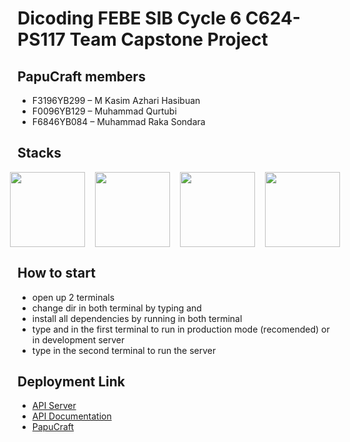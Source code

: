 # Dicoding FEBE SIB Cycle 6 C624-PS117 Team Capstone Project

## PapuCraft members

- F3196YB299 – M Kasim Azhari Hasibuan
- F0096YB129 – Muhammad Qurtubi
- F6846YB084 – Muhammad Raka Sondara

## Stacks

<div style="display: flex; gap: 1rem; justify-content: center; width: 100%;">
  <img src="https://upload.wikimedia.org/wikipedia/commons/thumb/c/cf/Firebase_icon.svg/140px-Firebase_icon.svg.png?20231023160108" width="120px"/>
  <img src="https://static-00.iconduck.com/assets.00/tailwind-css-icon-2048x1229-u8dzt4uh.png" width="120px"/>
  <img src="https://raw.githubusercontent.com/webpack/media/master/logo/logo-on-white-bg.png" width="120px"/>
  <img src="https://upload.wikimedia.org/wikipedia/commons/6/64/Expressjs.png" width="120px"/>
  
</div>

## How to start

- open up 2 terminals
- change dir in both terminal by typing <cd client> and <cd api>
- install all dependencies by running <npm install> in both terminal
- type <npm run build> and <npm run serve> in the first terminal to run in production mode (recomended) or <npm run dev> in development server
- type <npm run server> in the second terminal to run the server

## Deployment Link

- <a href="https://papucraft-server.vercel.app/"> API Server </a>
- <a href="https://documenter.getpostman.com/view/25800394/2sA3XQh2WE"> API Documentation </a>
- <a href="https://papucraft.vercel.app/"> PapuCraft </a>
